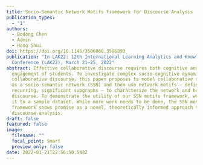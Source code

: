 ```yaml
---
title: Socio-Semantic Network Motifs Framework for Discourse Analysis
publication_types:
  - "1"
authors:
  - Bodong Chen
  - Admin
  - Hong Shui
doi: https://doi.org/10.1145/3506860.3506893
publication: "In LAK22: 12th International Learning Analytics and Knowledge
  Conference (LAK22), March 21–25, 2022"
abstract: Effective collaborative discourse requires both cognitive and social
  engagement of students. To investigate complex socio-cognitive dynamics in
  collaborative discourse, this paper proposes to model collaborative discourse
  as a socio-semantic network (SSN) and then use network motifs – defined as
  recurring, significant subgraphs – to characterize the network and hence the
  discourse. To demonstrate the utility of our SSN motifs framework, we applied
  it to a sample dataset. While more work needs to be done, the SSN motifs
  framework shows promise as a novel, theoretically informed approach to
  discourse analysis.
draft: false
featured: false
image:
  filename: ""
  focal_point: Smart
  preview_only: false
date: 2022-01-21T22:56:50.543Z
---
```


